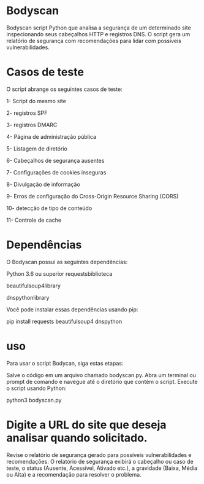 # Bodyscan
Bodyscan script Python que analisa a segurança de um determinado site inspecionando seus cabeçalhos HTTP e registros DNS.  O script gera um relatório de segurança com recomendações para lidar com possíveis vulnerabilidades.

# Casos de teste
O script abrange os seguintes casos de teste:

1- Script do mesmo site

2- registros SPF

3- registros DMARC

4- Página de administração pública

5- Listagem de diretório

6- Cabeçalhos de segurança ausentes

7- Configurações de cookies inseguras

8- Divulgação de informação

9- Erros de configuração do Cross-Origin Resource Sharing (CORS)

10- detecção de tipo de conteúdo

11- Controle de cache

# Dependências
O Bodyscan possui as seguintes dependências:

Python 3.6 ou superior
requestsbiblioteca

beautifulsoup4library

dnspythonlibrary

Você pode instalar essas dependências usando pip:

pip install requests beautifulsoup4 dnspython

# uso
Para usar o script Bodycan, siga estas etapas:

Salve o código em um arquivo chamado bodyscan.py.
Abra um terminal ou prompt de comando e navegue até o diretório que contém o script.
Execute o script usando Python:

python3 bodyscan.py

# Digite a URL do site que deseja analisar quando solicitado.
Revise o relatório de segurança gerado para possíveis vulnerabilidades e recomendações.
O relatório de segurança exibirá o cabeçalho ou caso de teste, o status (Ausente, Acessível, Ativado etc.), a gravidade (Baixa, Média ou Alta) e a recomendação para resolver o problema.


